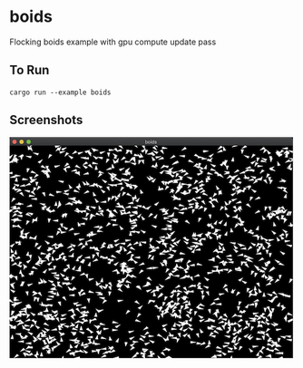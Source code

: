 # boids

Flocking boids example with gpu compute update pass

## To Run

```
cargo run --example boids
```

## Screenshots

![Boids example](./screenshot.png)

